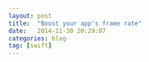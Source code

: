 ```yaml
---
layout: post
title:  "Boost your app's frame rate"
date:   2014-11-30 20:29:07
categories: blog
tag: [swift]
---
```


